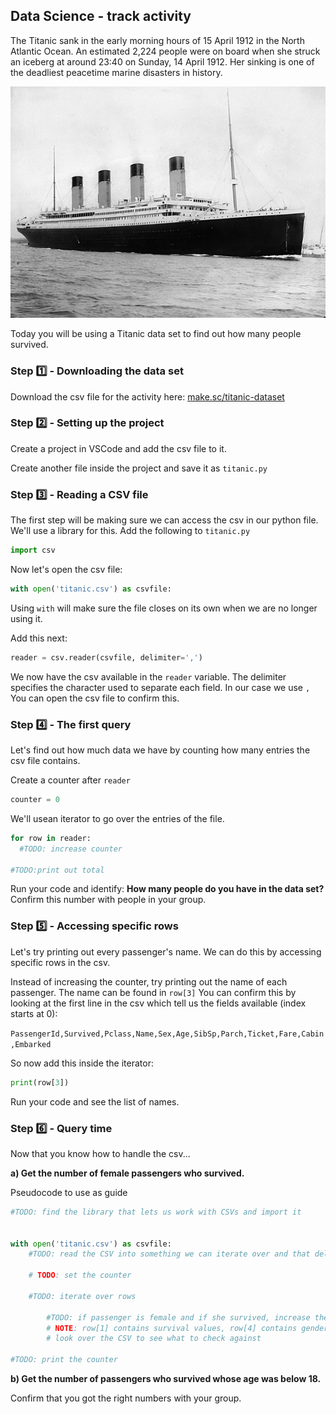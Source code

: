 ## Data Science - track activity

The Titanic sank in the early morning hours of 15 April 1912 in the North Atlantic Ocean. An estimated 2,224 people were on board when she struck an iceberg at around 23:40 on Sunday, 14 April 1912. Her sinking is one of the deadliest peacetime marine disasters in history.

![titanic](sources/titanic.jpg)

Today you will be using a Titanic data set to find out how many people survived.

### Step 1️⃣ - Downloading the data set

Download the csv file for the activity here: [make.sc/titanic-dataset](make.sc/titanic-dataset)

### Step 2️⃣ - Setting up the project

Create a project in VSCode and add the csv file to it.

Create another file inside the project and save it as `titanic.py`

### Step 3️⃣ - Reading a CSV file

The first step will be making sure we can access the csv in our python file. We'll use a library for this. Add the following to `titanic.py`

```python
import csv
```

Now let's open the csv file:

```python
with open('titanic.csv') as csvfile:
```
Using `with` will make sure the file closes on its own when we are no longer using it.

Add this next:

```python
reader = csv.reader(csvfile, delimiter=',')
```

We now have the csv available in the `reader` variable. The delimiter specifies the character used to separate each field. In our case we use `,` You can open the csv file to confirm this.

### Step 4️⃣ - The first query

Let's find out how much data we have by counting how many entries the csv file contains.

Create a counter after `reader`

```python
counter = 0
```

We'll usean iterator to go over the entries of the file.

```python
for row in reader:
  #TODO: increase counter

#TODO:print out total
```

Run your code and identify:
**How many people do you have in the data set?** Confirm this number with people in your group.

### Step 5️⃣ - Accessing specific rows

Let's try printing out every passenger's name. We can do this by accessing specific rows in the csv.

Instead of increasing the counter, try printing out the name of each passenger. The name can be found in `row[3]` You can confirm this by looking at the first line in the csv which tell us the fields available (index starts at 0):

`PassengerId,Survived,Pclass,Name,Sex,Age,SibSp,Parch,Ticket,Fare,Cabin,Embarked`

So now add this inside the iterator:

```python
print(row[3])
```

Run your code and see the list of names.

### Step 6️⃣ - Query time

Now that you know how to handle the csv...

**a) Get the number of female passengers who survived.**

Pseudocode to use as guide

```python
#TODO: find the library that lets us work with CSVs and import it


with open('titanic.csv') as csvfile:
    #TODO: read the CSV into something we can iterate over and that delimits based on ','

    # TODO: set the counter

    #TODO: iterate over rows

        #TODO: if passenger is female and if she survived, increase the counter
        # NOTE: row[1] contains survival values, row[4] contains gender values
        # look over the CSV to see what to check against

#TODO: print the counter
```

**b) Get the number of passengers who survived whose age was below 18.**

Confirm that you got the right numbers with your group.
